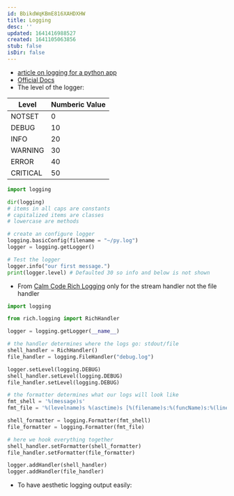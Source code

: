 ```yaml
---
id: BbikdWqKBmE816XAHDXHW
title: Logging
desc: ''
updated: 1641416988527
created: 1641105063856
stub: false
isDir: false
---
```


- [article on logging for a python app](https://towardsdatascience.com/the-reusable-python-logging-template-for-all-your-data-science-apps-551697c8540)
- [Official Docs](https://docs.python.org/3/library/logging.html#)
- The level of the logger:

| Level    | Numberic Value |
| -------- | -------------- |
| NOTSET   | 0              |
| DEBUG    | 10             |
| INFO     | 20             |
| WARNING  | 30             |
| ERROR    | 40             |
| CRITICAL | 50             |

```python
import logging

dir(logging)
# items in all caps are constants
# capitalized items are classes
# lowercase are methods

# create an configure logger
logging.basicConfig(filename = "~/py.log")
logger = logging.getLogger()

# Test the logger
logger.info("our first message.")
print(logger.level) # Defaulted 30 so info and below is not shown
```

- From [Calm Code Rich Logging](https://calmcode.io/logging/rich.html) only for the stream handler not the file handler

```python
import logging

from rich.logging import RichHandler

logger = logging.getLogger(__name__)

# the handler determines where the logs go: stdout/file
shell_handler = RichHandler()
file_handler = logging.FileHandler("debug.log")

logger.setLevel(logging.DEBUG)
shell_handler.setLevel(logging.DEBUG)
file_handler.setLevel(logging.DEBUG)

# the formatter determines what our logs will look like
fmt_shell = '%(message)s'
fmt_file = '%(levelname)s %(asctime)s [%(filename)s:%(funcName)s:%(lineno)d] %(message)s'

shell_formatter = logging.Formatter(fmt_shell)
file_formatter = logging.Formatter(fmt_file)

# here we hook everything together
shell_handler.setFormatter(shell_formatter)
file_handler.setFormatter(file_formatter)

logger.addHandler(shell_handler)
logger.addHandler(file_handler)
```

- To have aesthetic logging output easily:
